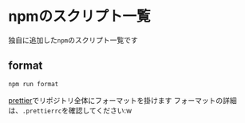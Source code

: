 # npmのスクリプト一覧

独自に追加した`npm`のスクリプト一覧です

## format

```bash
npm run format
```

[prettier](https://prettier.io)でリポジトリ全体にフォーマットを掛けます
フォーマットの詳細は、`.prettierrc`を確認してください:w

